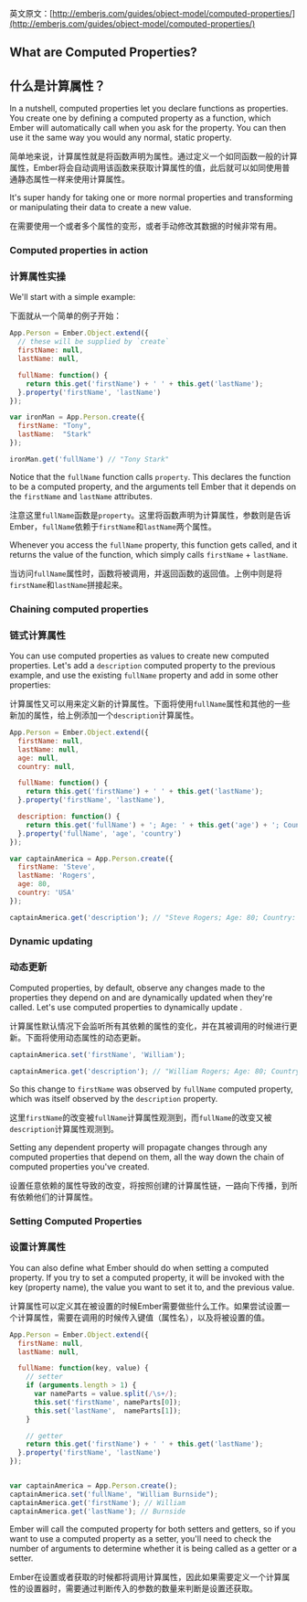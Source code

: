 英文原文：[http://emberjs.com/guides/object-model/computed-properties/](http://emberjs.com/guides/object-model/computed-properties/)

## What are Computed Properties?

## 什么是计算属性？

In a nutshell, computed properties let you declare functions as properties. You create one by defining a computed property as a function, which Ember will automatically call when you ask for the property. You can then use it the same way you would any normal, static property.

简单地来说，计算属性就是将函数声明为属性。通过定义一个如同函数一般的计算属性，Ember将会自动调用该函数来获取计算属性的值，此后就可以如同使用普通静态属性一样来使用计算属性。

It's super handy for taking one or more normal properties and transforming or manipulating their data to create a new value. 

在需要使用一个或者多个属性的变形，或者手动修改其数据的时候非常有用。

### Computed properties in action

### 计算属性实操

We'll start with a simple example:

下面就从一个简单的例子开始：

```javascript
App.Person = Ember.Object.extend({
  // these will be supplied by `create`
  firstName: null,
  lastName: null,

  fullName: function() {
    return this.get('firstName') + ' ' + this.get('lastName');
  }.property('firstName', 'lastName')
});

var ironMan = App.Person.create({
  firstName: "Tony",
  lastName:  "Stark"
});

ironMan.get('fullName') // "Tony Stark"
```

Notice that the `fullName` function calls `property`. This declares the function to be a computed property, and the arguments tell Ember that it depends on the `firstName` and `lastName` attributes.

注意这里`fullName`函数是`property`。这里将函数声明为计算属性，参数则是告诉Ember，`fullName`依赖于`firstName`和`lastName`两个属性。

Whenever you access the `fullName` property, this function gets called, and it returns the value of the function, which simply calls `firstName` + `lastName`.

当访问`fullName`属性时，函数将被调用，并返回函数的返回值。上例中则是将`firstName`和`lastName`拼接起来。

### Chaining computed properties

### 链式计算属性

You can use computed properties as values to create new computed properties. Let's add a `description` computed property to the previous example, and use the existing `fullName` property and add in some other properties:

计算属性又可以用来定义新的计算属性。下面将使用`fullName`属性和其他的一些新加的属性，给上例添加一个`description`计算属性。

```javascript
App.Person = Ember.Object.extend({
  firstName: null,
  lastName: null,
  age: null,
  country: null,

  fullName: function() {
    return this.get('firstName') + ' ' + this.get('lastName');
  }.property('firstName', 'lastName'),

  description: function() {
    return this.get('fullName') + '; Age: ' + this.get('age') + '; Country: ' + this.get('country');
  }.property('fullName', 'age', 'country')
});

var captainAmerica = App.Person.create({
  firstName: 'Steve',
  lastName: 'Rogers',
  age: 80,
  country: 'USA'
});

captainAmerica.get('description'); // "Steve Rogers; Age: 80; Country: USA"
```

### Dynamic updating

### 动态更新

Computed properties, by default, observe any changes made to the properties they depend on and are dynamically updated when they're called. Let's use computed properties to dynamically update . 

计算属性默认情况下会监听所有其依赖的属性的变化，并在其被调用的时候进行更新。下面将使用动态属性的动态更新。

```javascript
captainAmerica.set('firstName', 'William');

captainAmerica.get('description'); // "William Rogers; Age: 80; Country: USA"
```

So this change to `firstName` was observed by `fullName` computed property, which was itself observed by the `description` property.

这里`firstName`的改变被`fullName`计算属性观测到，而`fullName`的改变又被`description`计算属性观测到。

Setting any dependent property will propagate changes through any computed properties that depend on them, all the way down the chain of computed properties you've created.

设置任意依赖的属性导致的改变，将按照创建的计算属性链，一路向下传播，到所有依赖他们的计算属性。

### Setting Computed Properties

### 设置计算属性

You can also define what Ember should do when setting a computed property. If you try to set a computed property, it will be invoked with the key (property name), the value you want to set it to, and the previous value.

计算属性可以定义其在被设置的时候Ember需要做些什么工作。如果尝试设置一个计算属性，需要在调用的时候传入键值（属性名），以及将被设置的值。

```javascript
App.Person = Ember.Object.extend({
  firstName: null,
  lastName: null,

  fullName: function(key, value) {
    // setter
    if (arguments.length > 1) {
      var nameParts = value.split(/\s+/);
      this.set('firstName', nameParts[0]);
      this.set('lastName',  nameParts[1]);
    }

    // getter
    return this.get('firstName') + ' ' + this.get('lastName');
  }.property('firstName', 'lastName')
});


var captainAmerica = App.Person.create();
captainAmerica.set('fullName', "William Burnside");
captainAmerica.get('firstName'); // William
captainAmerica.get('lastName'); // Burnside
```

Ember will call the computed property for both setters and getters, so if you want to use a computed property as a setter, you'll need to check the number of arguments to determine whether it is being called as a getter or a setter.

Ember在设置或者获取的时候都将调用计算属性，因此如果需要定义一个计算属性的设置器时，需要通过判断传入的参数的数量来判断是设置还获取。
